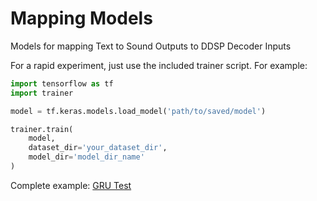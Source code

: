 # Mapping Models

Models for mapping Text to Sound Outputs to DDSP Decoder Inputs

For a rapid experiment, just use the included trainer script. For example:

```python
import tensorflow as tf
import trainer

model = tf.keras.models.load_model('path/to/saved/model')

trainer.train(
    model,
    dataset_dir='your_dataset_dir',
    model_dir='model_dir_name'
)

```
Complete example: [GRU Test](examples/gru_test_model.py)
